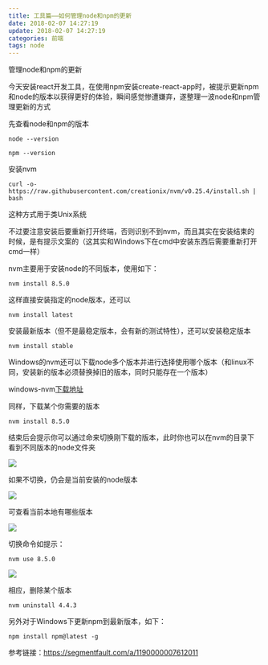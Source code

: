 ```yaml
---
title: 工具篇——如何管理node和npm的更新
date: 2018-02-07 14:27:19
update: 2018-02-07 14:27:19
categories: 前端
tags: node
---
```


管理node和npm的更新

<!--more-->

今天安装react开发工具，在使用npm安装create-react-app时，被提示更新npm和node的版本以获得更好的体验，瞬间感觉惨遭嫌弃，遂整理一波node和npm管理更新的方式

先查看node和npm的版本

```
node --version
```

```
npm --version
```

安装nvm

```
curl -o- https://raw.githubusercontent.com/creationix/nvm/v0.25.4/install.sh | bash
```

这种方式用于类Unix系统

不过要注意安装后要重新打开终端，否则识别不到nvm，而且其实在安装结束的时候，是有提示文案的（这其实和Windows下在cmd中安装东西后需要重新打开cmd一样）

nvm主要用于安装node的不同版本，使用如下：

```
nvm install 8.5.0
```

这样直接安装指定的node版本，还可以

```
nvm install latest
```

安装最新版本（但不是最稳定版本，会有新的测试特性），还可以安装稳定版本

```
nvm install stable
```

Windows的nvm还可以下载node多个版本并进行选择使用哪个版本（和linux不同，安装新的版本必须替换掉旧的版本，同时只能存在一个版本）

windows-nvm<a href="https://github.com/coreybutler/nvm-windows/releases">下载地址</a>

同样，下载某个你需要的版本

```
nvm install 8.5.0
```

结束后会提示你可以通过命来切换刚下载的版本，此时你也可以在nvm的目录下看到不同版本的node文件夹

![](http://trigolds.com/nvm1.jpg)

如果不切换，仍会是当前安装的node版本

![](http://trigolds.com/nvm2.jpg)

可查看当前本地有哪些版本

![](http://trigolds.com/nvm4.jpg)

切换命令如提示：

```
nvm use 8.5.0
```

![](http://trigolds.com/nvm3.jpg)

相应，删除某个版本

```
nvm uninstall 4.4.3
```

另外对于Windows下更新npm到最新版本，如下：

```
npm install npm@latest -g
```

参考链接：<a href="https://segmentfault.com/a/1190000007612011">https://segmentfault.com/a/1190000007612011</a>
